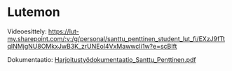 # Lutemon
Videoesittely: https://lut-my.sharepoint.com/:v:/g/personal/santtu_penttinen_student_lut_fi/EXzJ9fTtqINMjgNU8OMkxJwB3K_zrUNEol4VxMawwcIi1w?e=scBIft

Dokumentaatio:
[Harjoitustyödokumentaatio_Santtu_Penttinen.pdf](https://github.com/zyge24/Lutemon/files/11334801/Harjoitustyodokumentaatio_Santtu_Penttinen.pdf)
